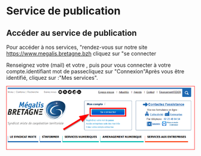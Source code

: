 # Service de publication

## Accéder au service de publication 


Pour accéder à nos services, "rendez-vous sur notre site
https://www.megalis.bretagne.bzh cliquez sur "se connecter

Renseignez votre (mail) et votre , puis  pour vous connecter à votre compte.identifiant mot de passecliquez sur "Connexion"Après vous être identifié, cliquez sur :"Mes services".

![acces](img/acces_pf_meg.PNG)
